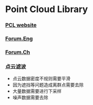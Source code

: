 # Point Cloud Library

### [PCL website](http://pointclouds.org/)
### [Forum.Eng](http://www.pcl-users.org/)
### [Forum.Ch](http://www.pclcn.org/)

### 点云滤波
* 点云数据密度不规则需要平滑
* 因为遮挡等问题造成离群点需要去除
* 大量数据需要进行下采样
* 噪声数据需要去除
